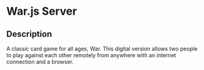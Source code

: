 # War.js Server

## Description

A classic card game for all ages, War. This digital version allows two people to play against each other remotely from anywhere with an internet connection and a browser.
